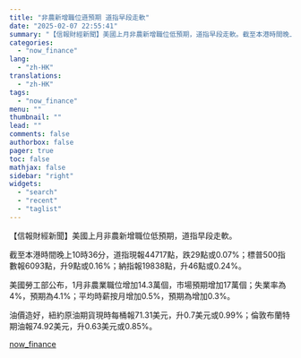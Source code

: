 ```yaml
---
title: "非農新增職位遜預期 道指早段走軟"
date: "2025-02-07 22:55:41"
summary: "【信報財經新聞】美國上月非農新增職位低預期，道指早段走軟。截至本港時間晚上10時36分，道指現報44..."
categories:
  - "now_finance"
lang:
  - "zh-HK"
translations:
  - "zh-HK"
tags:
  - "now_finance"
menu: ""
thumbnail: ""
lead: ""
comments: false
authorbox: false
pager: true
toc: false
mathjax: false
sidebar: "right"
widgets:
  - "search"
  - "recent"
  - "taglist"
---
```


【信報財經新聞】美國上月非農新增職位低預期，道指早段走軟。

截至本港時間晚上10時36分，道指現報44717點，跌29點或0.07%；標普500指數報6093點，升9點或0.16%；納指報19838點，升46點或0.24%。

美國勞工部公布，1月非農業職位增加14.3萬個，市場預期增加17萬個；失業率為4%，預期為4.1%；平均時薪按月增加0.5%，預期為增加0.3%。

油價造好，紐約原油期貨現時每桶報71.31美元，升0.7美元或0.99%；倫敦布蘭特期油報74.92美元，升0.63美元或0.85%。

[now_finance](https://finance.now.com/news/post.php?id=904711)

